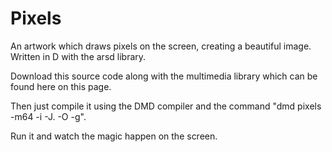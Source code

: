 # Pixels
An artwork which draws pixels on the screen, creating a beautiful image. Written in D with the arsd library.

Download this source code along with the multimedia library which can be found here on this page.

Then just compile it using the DMD compiler and the command "dmd pixels -m64 -i -J. -O -g".

Run it and watch the magic happen on the screen.
